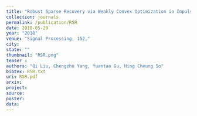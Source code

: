 ```yaml
---
title: "Robust Sparse Recovery via Weakly Convex Optimization in Impulsive Noise"
collection: journals
permalink: /publication/RSR
date: 2018-05-29
year: "2018"
venue: "Signal Processing, 152,"
city: 
state: ""
thumbnail: "RSR.png"
teaser : 
authors: "Qi Liu, Chengzhu Yang, Yuantao Gu, Hing Cheung So"
bibtex: RSR.txt
uri: RSR.pdf
arxiv: 
project: 
source: 
poster: 
data:
---
```

